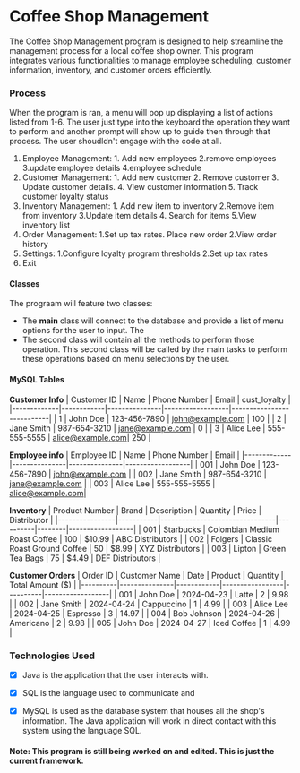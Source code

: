 # Coffee Shop Management
The Coffee Shop Management program is designed to help streamline the management process for a local coffee shop owner. This program integrates various functionalities to manage employee scheduling, customer information, inventory, and customer orders efficiently. 

### Process
When the program is ran, a menu will pop up displaying a list of actions listed from 1-6. The user just type into the keyboard the operation they want to perform and another prompt will show up to guide then through that process. The user shoudldn't engage with the code at all. 

1. Employee Management: 1. Add new employees 2.remove employees 3.update employee details 4.employee schedule 
2. Customer Management: 1. Add new customer 2. Remove customer 3. Update customer details. 4. View customer information 5. Track customer loyalty status
3. Inventory Management: 1. Add new item to inventory 2.Remove item from inventory 3.Update item details 4. Search for items 5.View inventory list
4. Order Management: 1.Set up tax rates. Place new order 2.View order history
5. Settings: 1.Configure loyalty program thresholds 2.Set up tax rates 
6. Exit

#### Classes
The prograam will feature two classes:  
-  The **main** class will connect to the database and provide a list of menu options for the user to input. The
-  The second class will contain all the methods to perform those operation. This second class will be called by the main tasks to perform these operations based on menu selections by the user. 

#### MySQL Tables
**Customer Info**
| Customer ID | Name       | Phone Number  | Email            | cust_loyalty |
|-------------|------------|---------------|------------------|---------------------------|
| 1           | John Doe   | 123-456-7890  | john@example.com | 100                       |
| 2           | Jane Smith | 987-654-3210  | jane@example.com | 0                         |
| 3           | Alice Lee  | 555-555-5555  | alice@example.com| 250                       |

**Employee info**
| Employee ID | Name          | Phone Number  | Email            |
|-------------|---------------|---------------|------------------|
| 001         | John Doe      | 123-456-7890  | john@example.com |
| 002         | Jane Smith    | 987-654-3210  | jane@example.com |
| 003         | Alice Lee     | 555-555-5555  | alice@example.com|

**Inventory**
| Product Number | Brand     | Description                    | Quantity | Price  | Distributor      |
|----------------|-----------|--------------------------------|----------|--------|------------------|
| 001            | Starbucks | Colombian Medium Roast Coffee | 100      | $10.99 | ABC Distributors |
| 002            | Folgers   | Classic Roast Ground Coffee   | 50       | $8.99  | XYZ Distributors |
| 003            | Lipton    | Green Tea Bags                 | 75       | $4.49  | DEF Distributors |

**Customer Orders**
| Order ID | Customer Name | Date       | Product         | Quantity | Total Amount ($) |
|----------|---------------|------------|-----------------|----------|------------------|
| 001      | John Doe      | 2024-04-23 | Latte           | 2        | 9.98             |
| 002      | Jane Smith    | 2024-04-24 | Cappuccino      | 1        | 4.99             |
| 003      | Alice Lee     | 2024-04-25 | Espresso        | 3        | 14.97            |
| 004      | Bob Johnson   | 2024-04-26 | Americano       | 2        | 9.98             |
| 005      | John Doe      | 2024-04-27 | Iced Coffee     | 1        | 4.99             |


### Technologies Used
- [x] Java is the application that the user interacts with.
- [x] SQL is the language used to communicate and
- [x] MySQL is used as the database system that houses all the shop's information. The Java application will work in direct contact with this system using the language SQL.  


#### Note: This program is still being worked on and edited. This is just the current framework. 
